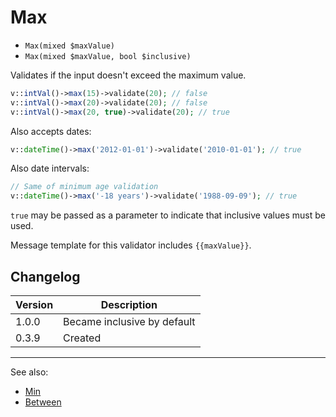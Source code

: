 # Max

- `Max(mixed $maxValue)`
- `Max(mixed $maxValue, bool $inclusive)`

Validates if the input doesn't exceed the maximum value.

```php
v::intVal()->max(15)->validate(20); // false
v::intVal()->max(20)->validate(20); // false
v::intVal()->max(20, true)->validate(20); // true
```

Also accepts dates:

```php
v::dateTime()->max('2012-01-01')->validate('2010-01-01'); // true
```

Also date intervals:

```php
// Same of minimum age validation
v::dateTime()->max('-18 years')->validate('1988-09-09'); // true
```

`true` may be passed as a parameter to indicate that inclusive
values must be used.

Message template for this validator includes `{{maxValue}}`.

## Changelog

Version | Description
--------|-------------
  1.0.0 | Became inclusive by default
  0.3.9 | Created

***
See also:

- [Min](Min.md)
- [Between](Between.md)
